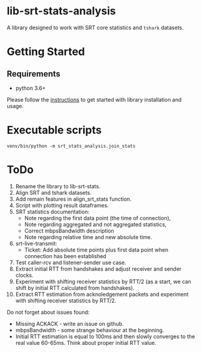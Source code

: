 # lib-srt-stats-analysis

A library designed to work with SRT core statistics and `tshark` datasets.

# Getting Started

## Requirements

* python 3.6+

Please follow the [instructions](https://github.com/mbakholdina/lib-tcpdump-processing#getting-started) to get started with library installation and usage.

# Executable scripts

```
venv/bin/python -m srt_stats_analysis.join_stats
```

# ToDo

1. Rename the library to lib-srt-stats.
1. Align SRT and tshark datasets.
1. Add remain features in align_srt_stats function.
1. Script with plotting result dataframes.
2. SRT statistics documentation:
    - Note regarding the first data point (the time of connection),
    - Note regarding aggregated and not aggregated statistics,
    - Correct mbpsBandwidth description
    - Note regarding relative time and new absolute time.
3. srt-live-transmit:
    - Ticket: Add absolute time points plus first data point when connection has been established
4. Test caller-rcv and listener-sender use case.
5. Extract initial RTT from handshakes and adjust receiver and sender clocks.
6. Experiment with shifting receiver statistics by RTT/2 (as a start, we can shift by initial RTT calculated from handshakes).
7. Extract RTT estimation from acknoledgement packets and experiment with shifting receiver statistics by RTT/2.

Do not forget about issues found:
- Missing ACKACK - write an issue on github.
- mbpsBandwidth - some strange behaviour at the beginning.
- Initial RTT estimation is equal to 100ms and then slowly converges to the real value 60-65ms. Think about proper initial RTT value.